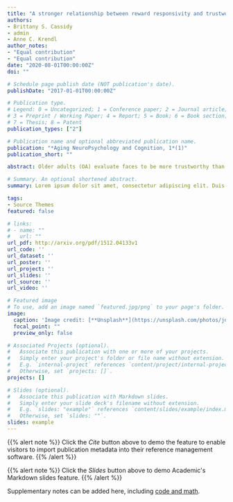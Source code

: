 ```yaml
---
title: "A stronger relationship between reward responsivity and trustworthiness evaluations emerges in healthy aging"
authors:
- Brittany S. Cassidy 
- admin
- Anne C. Krendl
author_notes:
- "Equal contribution"
- "Equal contribution"
date: "2020-08-01T00:00:00Z"
doi: ""

# Schedule page publish date (NOT publication's date).
publishDate: "2017-01-01T00:00:00Z"

# Publication type.
# Legend: 0 = Uncategorized; 1 = Conference paper; 2 = Journal article;
# 3 = Preprint / Working Paper; 4 = Report; 5 = Book; 6 = Book section;
# 7 = Thesis; 8 = Patent
publication_types: ["2"]

# Publication name and optional abbreviated publication name.
publication: "*Aging NeuroPsychology and Cognition, 1*(1)"
publication_short: ""

abstract: Older adults (OA) evaluate faces to be more trustworthy than do younger adults (YA), yet the processes supporting these more positive evaluations are unclear. This study identified neural mechanisms spontaneously engaged during face perception that differentially relate to OA’ and YA’ later trustworthiness evaluations. We examined two mechanisms: salience (reflected by amygdala activation) and reward (reflected by caudate activation) – both of which are implicated in evaluating trustworthiness. We emphasized the salience and reward value of specific faces by having OA and YA evaluate ingroup male White and outgroup Black and Asian faces. Participants perceived faces during fMRI and made trustworthiness evaluations after the scan. OA rated White and Black faces as more trustworthy than YA. OA had a stronger positive relationship between caudate activity and trustworthiness than YA when perceiving ingroup, but not outgroup, faces. Ingroup cues might intensify how trustworthiness is rewarding to OA, potentially reinforcing their overall positivity.

# Summary. An optional shortened abstract.
summary: Lorem ipsum dolor sit amet, consectetur adipiscing elit. Duis posuere tellus ac convallis placerat. Proin tincidunt magna sed ex sollicitudin condimentum.

tags:
- Source Themes
featured: false

# links:
# - name: ""
#   url: ""
url_pdf: http://arxiv.org/pdf/1512.04133v1
url_code: ''
url_dataset: ''
url_poster: ''
url_project: ''
url_slides: ''
url_source: ''
url_video: ''

# Featured image
# To use, add an image named `featured.jpg/png` to your page's folder. 
image:
  caption: 'Image credit: [**Unsplash**](https://unsplash.com/photos/jdD8gXaTZsc)'
  focal_point: ""
  preview_only: false

# Associated Projects (optional).
#   Associate this publication with one or more of your projects.
#   Simply enter your project's folder or file name without extension.
#   E.g. `internal-project` references `content/project/internal-project/index.md`.
#   Otherwise, set `projects: []`.
projects: []

# Slides (optional).
#   Associate this publication with Markdown slides.
#   Simply enter your slide deck's filename without extension.
#   E.g. `slides: "example"` references `content/slides/example/index.md`.
#   Otherwise, set `slides: ""`.
slides: example
---
```


{{% alert note %}}
Click the *Cite* button above to demo the feature to enable visitors to import publication metadata into their reference management software.
{{% /alert %}}

{{% alert note %}}
Click the *Slides* button above to demo Academic's Markdown slides feature.
{{% /alert %}}

Supplementary notes can be added here, including [code and math](https://sourcethemes.com/academic/docs/writing-markdown-latex/).
